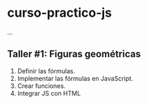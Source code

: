 # curso-practico-js

...

## Taller #1: Figuras geométricas

1. Definir las fórmulas.
2. Implementar las fórmulas en JavaScript.
3. Crear funciones.
4. Integrar JS con HTML
